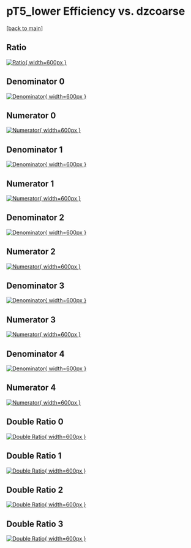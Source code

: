 # pT5_lower Efficiency vs. dzcoarse

[[back to main](./)]



## Ratio

[![Ratio](../mtv/var/pT5_lower_loweta_13_-1_eff_dzcoarse.png){ width=600px }](../mtv/var/pT5_lower_loweta_13_-1_eff_dzcoarse.pdf)

## Denominator 0

[![Denominator](../mtv/den/pT5_lower_loweta_13_-1_eff_dzcoarse_den0.png){ width=600px }](../mtv/den/pT5_lower_loweta_13_-1_eff_dzcoarse_den0.pdf)

## Numerator 0

[![Numerator](../mtv/num/pT5_lower_loweta_13_-1_eff_dzcoarse_num0.png){ width=600px }](../mtv/num/pT5_lower_loweta_13_-1_eff_dzcoarse_num0.pdf)

## Denominator 1

[![Denominator](../mtv/den/pT5_lower_loweta_13_-1_eff_dzcoarse_den1.png){ width=600px }](../mtv/den/pT5_lower_loweta_13_-1_eff_dzcoarse_den1.pdf)

## Numerator 1

[![Numerator](../mtv/num/pT5_lower_loweta_13_-1_eff_dzcoarse_num1.png){ width=600px }](../mtv/num/pT5_lower_loweta_13_-1_eff_dzcoarse_num1.pdf)

## Denominator 2

[![Denominator](../mtv/den/pT5_lower_loweta_13_-1_eff_dzcoarse_den2.png){ width=600px }](../mtv/den/pT5_lower_loweta_13_-1_eff_dzcoarse_den2.pdf)

## Numerator 2

[![Numerator](../mtv/num/pT5_lower_loweta_13_-1_eff_dzcoarse_num2.png){ width=600px }](../mtv/num/pT5_lower_loweta_13_-1_eff_dzcoarse_num2.pdf)

## Denominator 3

[![Denominator](../mtv/den/pT5_lower_loweta_13_-1_eff_dzcoarse_den3.png){ width=600px }](../mtv/den/pT5_lower_loweta_13_-1_eff_dzcoarse_den3.pdf)

## Numerator 3

[![Numerator](../mtv/num/pT5_lower_loweta_13_-1_eff_dzcoarse_num3.png){ width=600px }](../mtv/num/pT5_lower_loweta_13_-1_eff_dzcoarse_num3.pdf)

## Denominator 4

[![Denominator](../mtv/den/pT5_lower_loweta_13_-1_eff_dzcoarse_den4.png){ width=600px }](../mtv/den/pT5_lower_loweta_13_-1_eff_dzcoarse_den4.pdf)

## Numerator 4

[![Numerator](../mtv/num/pT5_lower_loweta_13_-1_eff_dzcoarse_num4.png){ width=600px }](../mtv/num/pT5_lower_loweta_13_-1_eff_dzcoarse_num4.pdf)

## Double Ratio 0

[![Double Ratio](../mtv/ratio/pT5_lower_loweta_13_-1_eff_dzcoarse_ratio0.png){ width=600px }](../mtv/ratio/pT5_lower_loweta_13_-1_eff_dzcoarse_ratio0.pdf)

## Double Ratio 1

[![Double Ratio](../mtv/ratio/pT5_lower_loweta_13_-1_eff_dzcoarse_ratio1.png){ width=600px }](../mtv/ratio/pT5_lower_loweta_13_-1_eff_dzcoarse_ratio1.pdf)

## Double Ratio 2

[![Double Ratio](../mtv/ratio/pT5_lower_loweta_13_-1_eff_dzcoarse_ratio2.png){ width=600px }](../mtv/ratio/pT5_lower_loweta_13_-1_eff_dzcoarse_ratio2.pdf)

## Double Ratio 3

[![Double Ratio](../mtv/ratio/pT5_lower_loweta_13_-1_eff_dzcoarse_ratio3.png){ width=600px }](../mtv/ratio/pT5_lower_loweta_13_-1_eff_dzcoarse_ratio3.pdf)

